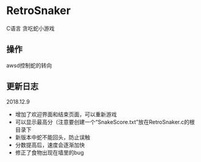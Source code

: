 # RetroSnaker

C语言 贪吃蛇小游戏

操作
---

awsd控制蛇的转向

更新日志
---

2018.12.9

* 增加了欢迎界面和结束页面，可以重新游戏
* 可以显示最高分（注意要创建一个“SnakeScore.txt”放在RetroSnaker.c的根目录下
* 新版本中蛇不能回头，防止误触
* 分数提高后，速度会逐渐加快
* 修正了食物出现在墙里的bug
